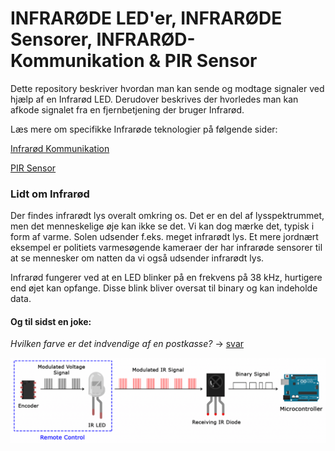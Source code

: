 # INFRARØDE LED'er, INFRARØDE Sensorer, INFRARØD-Kommunikation & PIR Sensor
Dette repository beskriver hvordan man kan sende og modtage signaler ved hjælp af en Infrarød LED. Derudover beskrives der hvorledes man kan afkode signalet fra en fjernbetjening der bruger Infrarød.

Læs mere om specifikke Infrarøde teknologier på følgende sider:

[Infrarød Kommunikation](/Infrarød_Kommunikation.md)

[PIR Sensor](/PIR_Sensor.md)

### Lidt om Infrarød

Der findes infrarødt lys overalt omkring os. Det er en del af lysspektrummet, men det menneskelige øje kan ikke se det. Vi kan dog mærke det, typisk i form af varme. Solen udsender f.eks. meget infrarødt lys. Et mere jordnært eksempel er politiets varmesøgende kameraer der har infrarøde sensorer til at se mennesker om natten da vi også udsender infrarødt lys.

Infrarød fungerer ved at en LED blinker på en frekvens på 38 kHz, hurtigere end øjet kan opfange. Disse blink bliver oversat til binary og kan indeholde data. 

#### Og til sidst en joke: 
*Hvilken farve er det indvendige af en postkasse?* -> [svar](joke.md)


![alt text](https://github.com/DDlabAU/INFRARED-Kommunikation/blob/master/Arduino-IR-Remote-Receiver-Tutorial-IR-Signal-Modulation.png)


